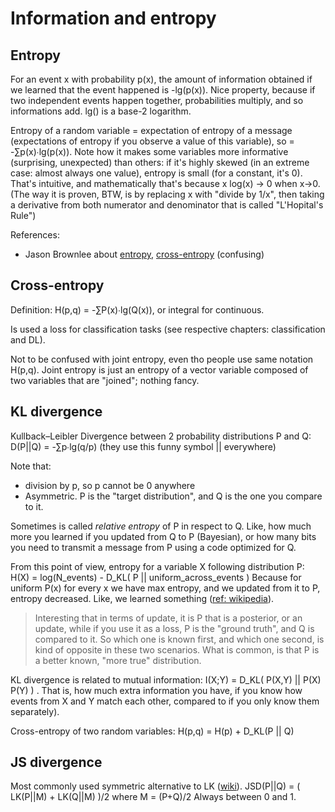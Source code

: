 # Information and entropy

## Entropy

For an event x with probability p(x), the amount of information obtained if we learned that the event happened is -lg(p(x)). Nice property, because if two independent events happen together, probabilities multiply, and so informations add. lg() is a base-2 logarithm.

Entropy of a random variable = expectation of entropy of a message (expectations of entropy if you observe a value of this variable), so = -∑p(x)∙lg(p(x)). Note how it makes some variables more informative (surprising, unexpected) than others: if it's highly skewed (in an extreme case: almost always one value), entropy is small (for a constant, it's 0). That's intuitive, and mathematically that's because x log(x) → 0 when x→0. (The way it is proven, BTW, is by replacing x with "divide by 1/x", then taking a derivative from both numerator and denominator that is called "L'Hopital's Rule")

References:
* Jason Brownlee about [entropy](https://machinelearningmastery.com/what-is-information-entropy/), [cross-entropy](https://machinelearningmastery.com/cross-entropy-for-machine-learning/) (confusing)

## Cross-entropy

Definition: H(p,q) = -∑P(x)∙lg(Q(x)), or integral for continuous.

Is used a loss for classification tasks (see respective chapters: classification and DL).

Not to be confused with joint entropy, even tho people use same notation H(p,q). Joint entropy is just an entropy of a vector variable composed of two variables that are "joined"; nothing fancy.

## KL divergence

Kullback–Leibler Divergence between 2 probability distributions P and Q: 
D(P||Q) = -∑p∙lg(q/p)
(they use this funny symbol || everywhere)

Note that:
* division by p, so p cannot be 0 anywhere
* Asymmetric. P is the "target distribution", and Q is the one you compare to it.

Sometimes is called _relative entropy_ of P in respect to Q. Like, how much more you learned if you updated from Q to P (Bayesian), or how many bits you need to transmit a message from P using a code optimized for Q.

From this point of view, entropy for a variable X following distribution P:
H(X) = log(N_events) - D_KL( P || uniform_across_events )
Because for uniform P(x) for every x we have max entropy, and we updated from it to P, entropy decreased. Like, we learned something ([ref: wikipedia](https://en.wikipedia.org/wiki/Kullback%E2%80%93Leibler_divergence)).

> Interesting that in terms of update, it is P that is a posterior, or an update, while if you use it as a loss, P is the "ground truth", and Q is compared to it. So which one is known first, and which one second, is kind of opposite in these two scenarios. What is common, is that P is a better known, "more true" distribution.

KL divergence is related to mutual information: I(X;Y) = D_KL( P(X,Y) || P(X) P(Y) ) . That is, how much extra information you have, if you know how events from X and Y match each other, compared to if you only know them separately).

Cross-entropy of two random variables: H(p,q) = H(p) + D_KL(P || Q)

## JS divergence

Most commonly used symmetric alternative to LK ([wiki](https://en.wikipedia.org/wiki/Jensen%E2%80%93Shannon_divergence)). 
JSD(P||Q) = ( LK(P||M) + LK(Q||M) )/2
where M = (P+Q)/2
Always between 0 and 1.